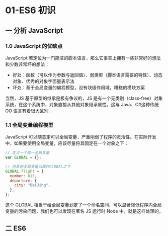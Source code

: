 # 01-ES6 初识

## 一 分析 JavaScript

### 1.0 JavaScript 的优缺点

JavaScript 若定位为一门简洁的脚本语言，那么它事实上拥有一些非常好的想法和少数非常坏的想法：

- 好处：函数（可以作为参数与返回值）、弱类型（脚本语言需要的特性）、动态对象、优秀的对象字面量表示法
- 坏处：基于全局变量的编程模型，没有块级作用域，糟糕的模块方案

当然，JS 基于原型的继承是极有争议的，JS 是有一个无类别（class-free）对象系统，在这个系统中，对象直接从其他对象继承属性。这与 Java、C#这种传统 OO 语言有着很大区别.

### 1.1 全局变量编程模型

JavaScript 可以随意定可以全局变量，严重削弱了程序的灵活性。在实际开发中，如果要使用全局变量，应该尽量将其固定在一个对象之下：

```js
// 定义一个唯一全局变量
var GLOBAL = {};

// 将其他全局变量归属在GLOBAL之下
GLOBAL.flight = {
  number: 815,
  departure: {
    city: "BeiJing",
  },
};
```

这个 GLOBAL 相当于给全局变量划定了一个命名空间，可以显著降低程序内全局变量的污染问题，我们也可以发现在著名 JS 运行时 Node 中，就是这样处理的。

## 二 ES6
